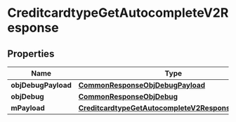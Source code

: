

# CreditcardtypeGetAutocompleteV2Response

## Properties

Name | Type | Description | Notes
------------ | ------------- | ------------- | -------------
**objDebugPayload** | [**CommonResponseObjDebugPayload**](CommonResponseObjDebugPayload.md) |  | 
**objDebug** | [**CommonResponseObjDebug**](CommonResponseObjDebug.md) |  |  [optional]
**mPayload** | [**CreditcardtypeGetAutocompleteV2ResponseMPayload**](CreditcardtypeGetAutocompleteV2ResponseMPayload.md) |  | 




